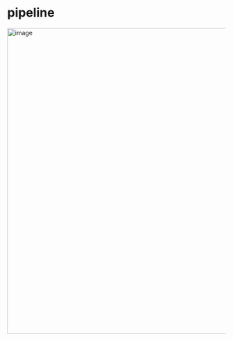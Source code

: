 # pipeline


<img width="707" alt="image" src="https://github.com/sanjeetcalgary/pipeline/assets/103237142/0a564a83-d3d2-44e3-9af1-a0347ec801c2">
